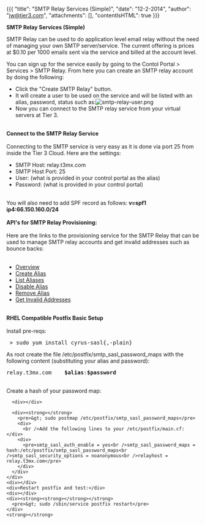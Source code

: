 {{{
  "title": "SMTP Relay Services (Simple)",
  "date": "12-2-2014",
  "author": "jw@tier3.com",
  "attachments": [],
  "contentIsHTML": true
}}}

<p><strong>SMTP Relay Services (Simple)</strong>
</p>
<p>SMTP Relay can be used to do application level email relay without the need of managing your own SMTP server/service. The current offering is prices at $0.10 per 1000 emails sent via the service and billed at the account level.&nbsp;</p>
<p>You can sign up for the service easily by going to the Contol Portal &gt; Services &gt; SMTP Relay. From here you can create an SMTP relay account by doing the following:</p>
<ul>
  <li>Click the "Create SMTP Relay" button.</li>
  <li>It will create a user to be used on the service and will be listed with an alias, password, status such as:<img src="https://t3n.zendesk.com/attachments/token/govwacy5fnuzexs/?name=smtp-relay-user.png" alt="smtp-relay-user.png" />
  </li>
  <li>Now you can connect to the SMTP relay service from your virtual servers at Tier 3.</li>
</ul>
<div>&nbsp;</div>
<div><strong>Connect to the SMTP Relay Service</strong>
</div>
<div><strong>&nbsp;</strong>
</div>
<div>Connecting to the SMTP service is very easy as it is done via port 25 from inside the Tier 3 Cloud. Here are the settings:</div>
<div>
  <ul>
    <li>SMTP Host: relay.t3mx.com</li>
    <li>SMTP Host Port: 25</li>
    <li>User: (what is provided in your control portal as the alias)</li>
    <li>Password: (what is provided in your control portal)</li>
  </ul>
  <div>&nbsp;</div>
  <div>You will also need to add SPF record as follows:&nbsp;<strong>v=spf1 ip4:66.150.160.0/24</strong>
  </div>
  <div><strong>&nbsp;</strong>
  </div>
  <div><strong>API's for SMTP Relay Provisioning:</strong>
  </div>
  <div>&nbsp;</div>
  <div>Here are the links to the provisioning service for the SMTP Relay that can be used to manage SMTP relay accounts and get invalid addresses such as bounce backs:</div>
  <div>&nbsp;</div>
  <div>
    <ul>
      <li><a href="http://help.tier3.com/entries/20345643-overview">Overview</a>
      </li>
      <li><a href="http://help.tier3.com/entries/20340072-create-alias">Create Alias</a>
      </li>
      <li><a href="http://help.tier3.com/entries/20350261-list-aliases">List Aliases</a>
      </li>
      <li><a href="http://help.tier3.com/entries/20345653-disable-alias">Disable Alias</a>
      </li>
      <li><a href="http://help.tier3.com/entries/20345668-remove-alias">Remove Alias</a>
      </li>
      <li><a href="http://help.tier3.com/entries/20345683-get-invalid-addresses">Get Invalid Addresses</a>&nbsp;</li>
    </ul>
  </div>
  <div><strong>&nbsp;</strong>
  </div>
  <div><strong>RHEL Compatible Postfix Basic Setup</strong>
  </div>
  <div><strong><br /></strong>Install pre-reqs:</div>
  <div>
    <pre> &gt; sudo yum install cyrus-sasl{,-plain}</pre>
  </div>
  <div></div>
  <div></div>
  <div>As root create the file /etc/postfix/smtp_sasl_password_maps with the following content (substituting your alias and password):</div>
  <div></div>
  <div><strong><strong></strong></strong>
    <pre>relay.t3mx.com    <strong>$alias</strong>:<strong>$password</strong></pre>
    <div>
      <div>
        <br />Create a hash of your password map:</div>

      <div></div>

      <div><strong></strong>
        <pre>&gt; sudo postmap /etc/postfix/smtp_sasl_password_maps</pre>
        <div>
          <br />Add the following lines to your /etc/postfix/main.cf:</div>
        <div>
          <pre>smtp_sasl_auth_enable = yes<br />smtp_sasl_password_maps = hash:/etc/postfix/smtp_sasl_password_maps<br />smtp_sasl_security_options = noanonymous<br />relayhost = relay.t3mx.com</pre>
        </div>
      </div>
    </div>
    <div></div>
    <div>Restart postfix and test:</div>
    <div></div>
    <div><strong><strong></strong></strong>
      <pre>&gt; sudo /sbin/service postfix restart</pre>
    </div>
    <strong></strong>
  </div>
  <div><strong></strong>
  </div>
  <div><strong></strong>
  </div>
  <div><strong></strong>
  </div>
</div>